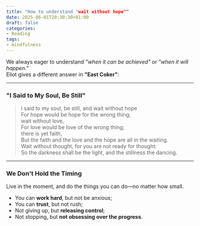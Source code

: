 ```yaml
---
title: "How to understand "wait without hope""
date: 2025-06-01T20:30:30+01:00
draft: false
categories:
- Reading
tags: 
- mindfulness
---
```

We always eager to understand *"when it can be achieved"* or *"when it will happen."*  
Eliot gives a different answer in **"East Coker"**:

---

### **"I Said to My Soul, Be Still"**  
> I said to my soul, be still, and wait without hope  
> For hope would be hope for the wrong thing;  
> wait without love,  
> For love would be love of the wrong thing;  
> there is yet faith,  
> But the faith and the love and the hope are all in the waiting.  
> Wait without thought, for you are not ready for thought:  
> So the darkness shall be the light, and the stillness the dancing.  

---

### **We Don't Hold the Timing**  
Live in the moment, and do the things you can do—no matter how small.  

- You can **work hard**, but not be anxious;  
- You can **trust**, but not rush;  
- Not giving up, but **releasing control**;  
- Not stopping, but **not obsessing over the progress**.  